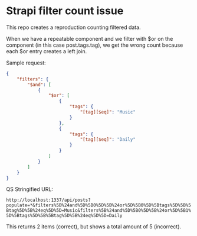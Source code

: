 # Strapi filter count issue

This repo creates a reproduction counting filtered data.

When we have a repeatable component and we filter with $or on the component (in this case post.tags.tag), we get the wrong count because each $or entry creates a left join.

Sample request:

```json
{
    "filters": {
        "$and": [
            {
                "$or": [
                    {
                        "tags": {
                            "[tag][$eq]": "Music"
                        }
                    },
                    {
                        "tags": {
                            "[tag][$eq]": "Daily"
                        }
                    }
                ]
            }
        ]
    }
}
```

QS Stringified URL: 

`http://localhost:1337/api/posts?populate=*&filters%5B%24and%5D%5B0%5D%5B%24or%5D%5B0%5D%5Btags%5D%5B%5Btag%5D%5B%24eq%5D%5D=Music&filters%5B%24and%5D%5B0%5D%5B%24or%5D%5B1%5D%5Btags%5D%5B%5Btag%5D%5B%24eq%5D%5D=Daily`

This returns 2 items (correct), but shows a total amount of 5 (incorrect).

